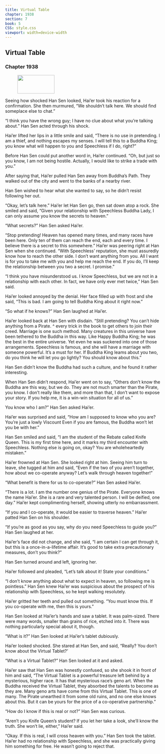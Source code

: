 ```yaml
---
title: Virtual Table
chapter: 1938
section: 7
book: 5
CSS: style.css
viewport: width=device-width
---
```


## Virtual Table

### Chapter 1938

<figure>
	<img src="../Images/gem.gif" alt="" id="gem" width="120" height="60" />
</figure>

Seeing how shocked Han Sen looked, Hai’er took his reaction for a confirmation. She then murmured, “We shouldn’t talk here. We should find someplace else to chat.”

“I think you have the wrong guy; I have no clue about what you’re talking about.” Han Sen acted through his shock.

Hai’er lifted her lips in a little smile and said, “There is no use in pretending. I am a thief, and nothing escapes my senses. I will tell this to a Buddha King; you know what will happen to you and Speechless if I do, right?”

Before Han Sen could put another word in, Hai’er continued. “Oh, but just so you know, I am not being hostile. Actually, I would like to strike a trade with you.”

After saying that, Hai’er pulled Han Sen away from Buddha’s Path. They walked out of the city and went to the banks of a nearby river.

Han Sen wished to hear what she wanted to say, so he didn’t resist following her out.

“Okay, let’s talk here.” Hai’er let Han Sen go, then sat down atop a rock. She smiled and said, “Given your relationship with Speechless Buddha Lady, I can only assume you know the secrets to heaven.”

“What secrets?” Han Sen asked Hai’er.

“Stop pretending! Heaven has opened many times, and many races have been here. Only ten of them can reach the end, each and every time. I believe there is a secret to this somewhere.” Hai’er was peering right at Han Sen when she continued. “With Speechless’ reputation, she must assuredly know how to reach the other side. I don’t want anything from you. All I want is for you to take me with you and help me reach the end. If you do, I’ll keep the relationship between you two a secret. I promise.”

“I think you have misunderstood us. I know Speechless, but we are not in a relationship with each other. In fact, we have only ever met twice,” Han Sen said.

Hai’er looked annoyed by the denial. Her face filled up with frost and she said, “This is bad. I am going to tell Buddha King about it right now.”

“So what if he knows?” Han Sen laughed at Hai’er.

Hai’er looked back at Han Sen with disdain. “Still pretending? You can’t hide anything from a Pirate. ^ every trick in the book to get others to join their creed. Marriage is one such method. Many creatures in this universe have been tethered to the Buddha in this way. Like Happy Buddha King; he was the best in the entire universe. Yet even he was suckered into one of those arrangements. Speechless is famous, and she will have a marriage with someone powerful. It’s a must for her. If Buddha King leams about you two, do you think he will let you go lightly? You should know about this.”

Han Sen didn’t know the Buddha had such a culture, and he found it rather interesting.

When Han Sen didn’t respond, Hai’er went on to say, “Others don’t know the Buddha are this way, but we do. They are not much smarter than the Pirate, you know. I don’t really like them, and more than that, I don’t want to expose your story. If you help me, it is a win-win situation for all of us.”

You know who I am?” Han Sen asked Hai’er.

Hai’er was surprised and said, “How am I supposed to know who you are? You’re just a lowly Viscount Even if you are famous, the Buddha won’t let you be with her.”

Han Sen smiled and said, “I am the student of the Rebate called Knife Queen. This is my first time here, and it marks my third encounter with Speechless. Nothing else is going on, okay? You are wholeheartedly mistaken.”

Hai’er frowned at Han Sen. She looked right at him. Seeing him turn to leave, she tugged at him and said, “Even if the two of you aren’t together, how about we co-operate anyway? Let’s walk through heaven together!”

“What benefit is there for us to co-operate?” Han Sen asked Hai’er.

“There is a lot. I am the number one genius of the Pirate. Everyone knows the name Hai’er. She is a rare and very talented person. I will be deified, one day.” Hai’er kept complimenting herself, showing utterly no embarrassment.

“If you and I co-operate, it would be easier to traverse heaven.” Hai’er patted Han Sen on his shoulder.

“If you’re as good as you say, why do you need Speechless to guide you?” Han Sen laughed at her.

Hai’er’s face did not change, and she said, “I am certain I can get through it, but this is a once-in-a-lifetime affair. It’s good to take extra precautionary measures, don’t you think?”

Han Sen turned around and left, ignoring her.

Hai’er followed and pleaded, “Let’s talk about it! State your conditions.”

“I don’t know anything about what to expect in heaven, so following me is pointless.” Han Sen knew Hai’er was suspicious about the prospect of his relationship with Speechless, so he kept walking resolutely.

Hai’er gritted her teeth and pulled out something. “You must know this. If you co-operate with me, then this is yours.”

Han Sen looked at Hai’er’s hands and saw a tablet. It was palm-sized. There were many words, smaller than grains of rice, etched into it. There was nothing particularly special about it, though.

“What is it?” Han Sen looked at Hai’er’s tablet dubiously.

Hai’er looked shocked. She stared at Han Sen, and said, “Really? You don’t know about the Virtual Tablet?’

“What is a Virtual Tablet?” Han Sen looked at it and asked.

Hai’er saw that Han Sen was honestly confused, so she shook it in front of him and said, “The Virtual Tablet is a powerful treasure left behind by a mysterious, higher race. It has that mysterious race’s geno art. When the Buddha received the Virtual Tablet, they absorbed the talents to become as they are. Many geno arts have come from this Virtual Tablet. This is one of many. The Pirate unearthed it from some old ruins, and no one else knows about this. But it can be yours for the price of a co-operative partnership.”

“How do I know if this is real or not?” Han Sen was curious.

“Aren’t you Knife Queen’s student? If you let her take a look, she’ll know the truth. She won’t lie, either,” Hai’er said.

“Okay. If this is real, I will cross heaven with you.” Han Sen took the tablet. Hai’er had no relationship with Speechless, and she was practically giving him something for free. He wasn’t going to reject that.